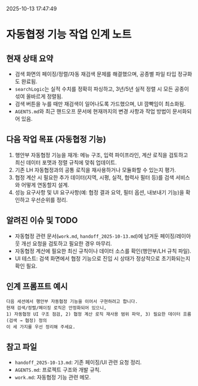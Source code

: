 2025-10-13 17:47:49

# 자동협정 기능 작업 인계 노트

## 현재 상태 요약
- 검색 화면의 페이징/정렬/자동 재검색 문제를 해결했으며, 공종별 파일 타입 정규화도 완료됨.
- `searchLogic`는 실적 수치를 정확히 파싱하고, 3년/5년 실적 정렬 시 모든 공종이 섞여 올바르게 정렬됨.
- 검색 버튼을 누를 때만 재검색이 일어나도록 가드했으며, UI 깜빡임이 최소화됨.
- `AGENTS.md`와 최근 핸드오프 문서에 현재까지의 변경 사항과 작업 방법이 문서화되어 있음.

## 다음 작업 목표 (자동협정 기능)
1. 행안부 자동협정 기능을 재개: 메뉴 구조, 입력 파이프라인, 계산 로직을 검토하고 최신 데이터 포맷과 정렬 규칙에 맞춰 업데이트.
2. 기존 LH 자동협정과의 공통 로직을 재사용하거나 모듈화할 수 있는지 평가.
3. 협정 계산 시 필요한 추가 데이터(지역, 시평, 실적, 협력사 필터 등)를 검색 서비스와 어떻게 연동할지 설계.
4. 성능 요구사항 및 UI 요구사항(예: 협정 결과 요약, 필터 옵션, 내보내기 기능)을 확인하고 우선순위를 정리.

## 알려진 이슈 및 TODO
- 자동협정 관련 문서(`work.md`, `handoff_2025-10-13.md`)에 남겨둔 페이징/레이아웃 개선 요청을 검토하고 필요한 경우 마무리.
- 자동협정 계산에 필요한 최신 규칙이나 데이터 소스를 확인(행안부/LH 규칙 파일).
- UI 테스트: 검색 화면에서 협정 기능으로 진입 시 상태가 정상적으로 초기화되는지 확인 필요.

## 인계 프롬프트 예시
```
다음 세션에서 행안부 자동협정 기능을 이어서 구현하려고 합니다. 
현재 검색/정렬/페이징 로직은 안정화되어 있으니, 
1) 자동협정 UI 구조 점검, 2) 협정 계산 로직 재사용 범위 파악, 3) 필요한 데이터 흐름(검색 → 협정) 정의 
이 세 가지를 우선 정리해 주세요.
```

## 참고 파일
- `handoff_2025-10-13.md`: 기존 페이징/UI 관련 요청 정리.
- `AGENTS.md`: 프로젝트 구조와 개발 규칙.
- `work.md`: 자동협정 기능 관련 메모.
